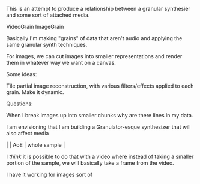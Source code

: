 This is an attempt to produce a relationship between a granular synthesier and some sort of attached media.

VideoGrain
ImageGrain

Basically I'm making "grains" of data that aren't audio and applying the same granular synth techniques.

For images, we can cut images into smaller representations and render them in whatever way we want on a canvas.

Some ideas:

Tile partial image reconstruction, with various filters/effects applied to each grain. Make it dynamic.

Questions:

When I break images up into smaller chunks why are there lines in my data.

I am envisioning that I am building a Granulator-esque synthesizer that will also affect media

|    | AoE |    whole sample          |

I _think_ it is possible to do that with a video where instead of taking a smaller portion of the sample, we will basically take a frame from the video.

I have it working for images sort of 

